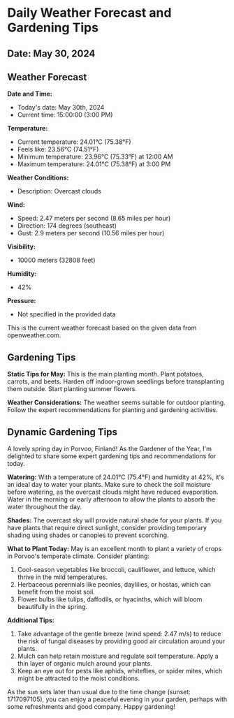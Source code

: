 # Daily Weather Forecast and Gardening Tips
## Date: May 30, 2024

## Weather Forecast
**Date and Time:**

* Today's date: May 30th, 2024
* Current time: 15:00:00 (3:00 PM)

**Temperature:**
* Current temperature: 24.01°C (75.38°F)
* Feels like: 23.56°C (74.51°F)
* Minimum temperature: 23.96°C (75.33°F) at 12:00 AM
* Maximum temperature: 24.01°C (75.38°F) at 3:00 PM

**Weather Conditions:**
* Description: Overcast clouds

**Wind:**
* Speed: 2.47 meters per second (8.65 miles per hour)
* Direction: 174 degrees (southeast)
* Gust: 2.9 meters per second (10.56 miles per hour)

**Visibility:**
* 10000 meters (32808 feet)

**Humidity:**
* 42%

**Pressure:**
* Not specified in the provided data

This is the current weather forecast based on the given data from openweather.com.
## Gardening Tips
**Static Tips for May:**
This is the main planting month. Plant potatoes, carrots, and beets. Harden off indoor-grown seedlings before transplanting them outside. Start planting summer flowers.

**Weather Considerations:**
The weather seems suitable for outdoor planting. Follow the expert recommendations for planting and gardening activities.
## Dynamic Gardening Tips
A lovely spring day in Porvoo, Finland! As the Gardener of the Year, I'm delighted to share some expert gardening tips and recommendations for today.

**Watering:**
With a temperature of 24.01°C (75.4°F) and humidity at 42%, it's an ideal day to water your plants. Make sure to check the soil moisture before watering, as the overcast clouds might have reduced evaporation. Water in the morning or early afternoon to allow the plants to absorb the water throughout the day.

**Shades:**
The overcast sky will provide natural shade for your plants. If you have plants that require direct sunlight, consider providing temporary shading using shades or canopies to prevent scorching.

**What to Plant Today:**
May is an excellent month to plant a variety of crops in Porvoo's temperate climate. Consider planting:

1. Cool-season vegetables like broccoli, cauliflower, and lettuce, which thrive in the mild temperatures.
2. Herbaceous perennials like peonies, daylilies, or hostas, which can benefit from the moist soil.
3. Flower bulbs like tulips, daffodils, or hyacinths, which will bloom beautifully in the spring.

**Additional Tips:**

1. Take advantage of the gentle breeze (wind speed: 2.47 m/s) to reduce the risk of fungal diseases by providing good air circulation around your plants.
2. Mulch can help retain moisture and regulate soil temperature. Apply a thin layer of organic mulch around your plants.
3. Keep an eye out for pests like aphids, whiteflies, or spider mites, which might be attracted to the moist conditions.

As the sun sets later than usual due to the time change (sunset: 1717097105), you can enjoy a peaceful evening in your garden, perhaps with some refreshments and good company. Happy gardening!